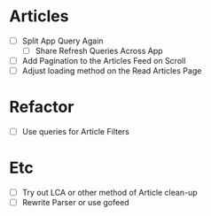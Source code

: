 # Articles
- [ ] Split App Query Again
	- [ ] Share Refresh Queries Across App
- [ ] Add Pagination to the Articles Feed on Scroll
- [ ] Adjust loading method on the Read Articles Page
# Refactor
- [ ] Use queries for Article Filters
# Etc
- [ ] Try out LCA or other method of Article clean-up
- [ ] Rewrite Parser or use gofeed

